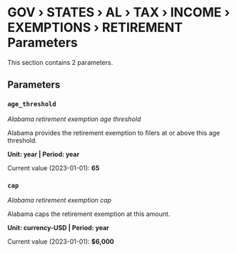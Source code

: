 # GOV › STATES › AL › TAX › INCOME › EXEMPTIONS › RETIREMENT Parameters

This section contains 2 parameters.

## Parameters

### `age_threshold`
*Alabama retirement exemption age threshold*

Alabama provides the retirement exemption to filers at or above this age threshold.

**Unit: year | Period: year**

Current value (2023-01-01): **65**


### `cap`
*Alabama retirement exemption cap*

Alabama caps the retirement exemption at this amount.

**Unit: currency-USD | Period: year**

Current value (2023-01-01): **$6,000**

